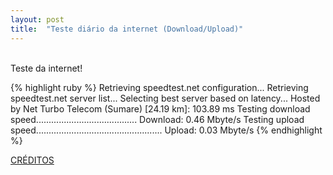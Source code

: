 ```yaml
---
layout: post
title:  "Teste diário da internet (Download/Upload)"
---
```

<br />
Teste da internet!  <br />

{% highlight ruby %}
Retrieving speedtest.net configuration...
Retrieving speedtest.net server list...
Selecting best server based on latency...
Hosted by Net Turbo Telecom (Sumare) [24.19 km]: 103.89 ms
Testing download speed........................................
Download: 0.46 Mbyte/s
Testing upload speed..................................................
Upload: 0.03 Mbyte/s
{% endhighlight %}

[CRÉDITOS](https://github.com/sivel/speedtest-cli/)
